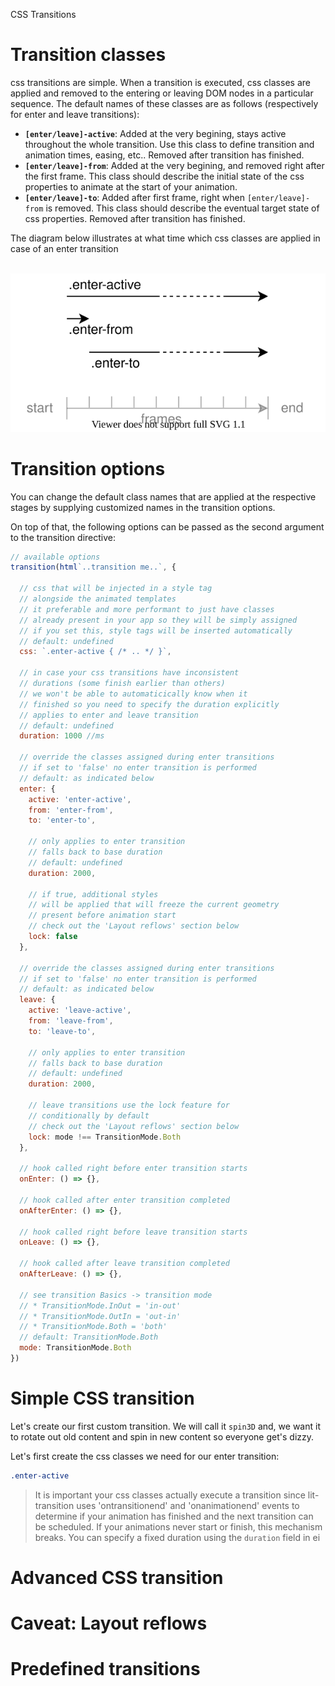 CSS Transitions

# Transition classes

css transitions are simple.
When a transition is executed, css classes are applied and removed
to the entering or leaving DOM nodes in a particular sequence.
The default names of these classes are as follows
(respectively for enter and leave transitions):

* __`[enter/leave]-active`__:
  Added at the very begining, stays active throughout the whole transition.
  Use this class to define transition and animation times, easing, etc..
  Removed after transition has finished.
* __`[enter/leave]-from`__:
  Added at the very begining, and removed right after the first frame.
  This class should describe the initial state of the css properties to animate
  at the start of your animation.
* __`[enter/leave]-to`__:
  Added after first frame, right when `[enter/leave]-from` is removed.
  This class should describe the eventual target state of css properties.
  Removed after transition has finished.

The diagram below illustrates at what time which css classes are applied in case of an enter transition

<center>
<br>
<img src="assets/state-diagram.svg">
<br>
</center>

# Transition options

You can change the default class names that are applied
at the respective stages by supplying customized names in
the transition options.

On top of that, the following options
can be passed as the second argument to the transition directive:
```javascript
// available options
transition(html`..transition me..`, {

  // css that will be injected in a style tag
  // alongside the animated templates
  // it preferable and more performant to just have classes
  // already present in your app so they will be simply assigned
  // if you set this, style tags will be inserted automatically
  // default: undefined
  css: `.enter-active { /* .. */ }`,

  // in case your css transitions have inconsistent
  // durations (some finish earlier than others)
  // we won't be able to automaticically know when it
  // finished so you need to specify the duration explicitly
  // applies to enter and leave transition
  // default: undefined
  duration: 1000 //ms

  // override the classes assigned during enter transitions
  // if set to 'false' no enter transition is performed
  // default: as indicated below
  enter: {
    active: 'enter-active',
    from: 'enter-from',
    to: 'enter-to',

    // only applies to enter transition
    // falls back to base duration
    // default: undefined
    duration: 2000, 

    // if true, additional styles
    // will be applied that will freeze the current geometry
    // present before animation start
    // check out the 'Layout reflows' section below
    lock: false
  },

  // override the classes assigned during enter transitions
  // if set to 'false' no enter transition is performed
  // default: as indicated below
  leave: {
    active: 'leave-active',
    from: 'leave-from',
    to: 'leave-to',

    // only applies to enter transition
    // falls back to base duration
    // default: undefined
    duration: 2000, 

    // leave transitions use the lock feature for
    // conditionally by default
    // check out the 'Layout reflows' section below
    lock: mode !== TransitionMode.Both
  },

  // hook called right before enter transition starts
  onEnter: () => {},

  // hook called after enter transition completed
  onAfterEnter: () => {},

  // hook called right before leave transition starts
  onLeave: () => {},

  // hook called after leave transition completed
  onAfterLeave: () => {},

  // see transition Basics -> transition mode
  // * TransitionMode.InOut = 'in-out'
  // * TransitionMode.OutIn = 'out-in'
  // * TransitionMode.Both = 'both'
  // default: TransitionMode.Both
  mode: TransitionMode.Both 
})
```
# Simple CSS transition

Let's create our first custom transition.
We will call it `spin3D` and, we want it to
rotate out old content and spin in new content
so everyone get's dizzy.

Let's first create the css classes we need for our enter transition:
```css
.enter-active
```
<script>
import {LitElement, html, css} from 'lit-element';
import {transition} from 'lit-transition';

const spin = {
  mode: 'out-in',
  css: `
    .enter-active, .leave-active {
      transition: all 0.4s linear;
    }
    .enter-from {
      opacity: 0.1;
      filter: blur(1px);
      transform: rotate3d(1, 0, 0.5, 3.142rad) scale(2);
    }
    .enter-to, .leave-from {
      opacity: 1;
      filter: blur(0px);
      transform: rotate3d(1, 0, 0.5, 0rad);
    }
    .leave-to {
      opacity: 0.1;
      filter: blur(2px);
      transform: rotate3d(1, 0, 0.5, -3.142rad) scale(2);
    }`,
  /*enter: {
    active: 'spin',
    from: 'spin-start',
    to: 'spin-show',
  },
  leave: {
    active: 'spin',
    from: 'spin-show',
    to: 'spin-leave',
  }*/
}
export class Comp extends LitElement {
  // a prop that we toggle and what will trigger redraw
  static get properties() { return { a: Boolean } }

  // swapped template is transitioned automatically
  get crazy() {
    return transition( // <- this is all!
      this.a ? html`<h2>DIZZZZY!</h2>` 
             : html`<h2>Click me</h2>`,
      spin);
  }
  
  render() {
    return html`<center @click=${() => this.a = !this.a}>
      ${this.crazy}
    </center>`
  } 
}
</script>

> It is important your css classes actually execute
> a transition since lit-transition uses 'ontransitionend' 
> and 'onanimationend' events to determine if your animation
> has finished and the next transition can be scheduled.
> If your animations never start or finish, this mechanism breaks.
> You can specify a fixed duration using the `duration` field in ei

# Advanced CSS transition
<script>
import {LitElement, html, css} from 'lit-element';
import {transition} from 'lit-transition';

const spin = {
  mode: 'out-in',
  css: `
    .enter-active, .leave-active {
      transition: all 0.4s linear;
    }
    .enter-from {
      opacity: 0.1;
      filter: blur(1px);
      transform: rotate3d(1, 0, 0.5, 3.142rad) scale(2);
    }
    .enter-to, .leave-from {
      opacity: 1;
      filter: blur(0px);
      transform: rotate3d(1, 0, 0.5, 0rad);
    }
    .leave-to {
      opacity: 0.1;
      filter: blur(2px);
      transform: rotate3d(1, 0, 0.5, -3.142rad) scale(2);
    }`,
  /*enter: {
    active: 'spin',
    from: 'spin-start',
    to: 'spin-show',
  },
  leave: {
    active: 'spin',
    from: 'spin-show',
    to: 'spin-leave',
  }*/
}
export class Comp extends LitElement {
  // a prop that we toggle and what will trigger redraw
  static get properties() { return { a: Boolean } }

  // swapped template is transitioned automatically
  get crazy() {
    return transition( // <- this is all!
      this.a ? html`<h2>DIZZZZY!</h2>` 
             : html`<h2>Click me</h2>`,
      spin);
  }
  
  render() {
    return html`<center @click=${() => this.a = !this.a}>
      ${this.crazy}
    </center>`
  } 
}
</script>

# Caveat: Layout reflows

# Predefined transitions

